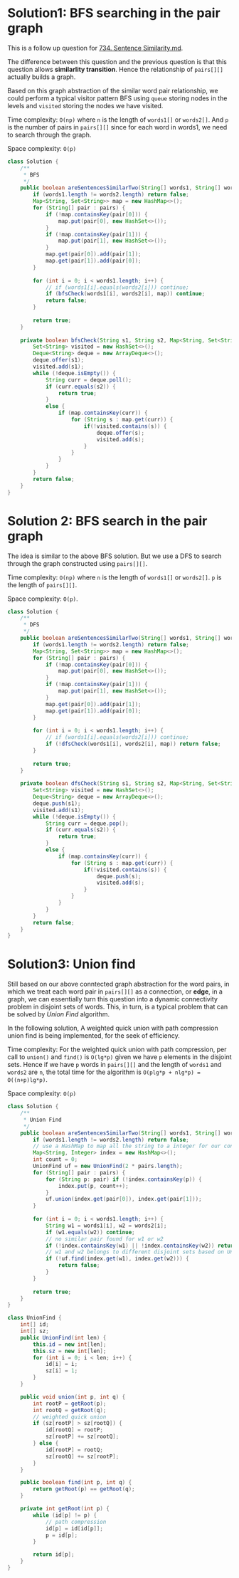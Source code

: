 # Solution1: BFS searching in the pair graph

This is a follow up question for [734. Sentence Similarity.md](https://github.com/YaokaiYang-assaultmaster/LeetCode/blob/master/LeetcodeAlgorithmQuestions/734.%20Sentence%20Similarity.md).  

The difference between this question and the previous question is that this question allows __similarlity transition__. Hence the relationship of `pairs[][]` actually builds a graph.

Based on this graph abstraction of the similar word pair relationship, we could perform a typical visitor pattern BFS using `queue` storing nodes in the levels and `visited` storing the nodes we have visited.    

Time complexity: `O(np)` where `n` is the length of `words1[]` or `words2[]`. And `p` is the number of pairs in `pairs[][]` since for each word in words1, we need to search through the graph.     

Space complexity: `O(p)`  

```Java
class Solution {
    /**
     * BFS
     */
    public boolean areSentencesSimilarTwo(String[] words1, String[] words2, String[][] pairs) {
        if (words1.length != words2.length) return false;
        Map<String, Set<String>> map = new HashMap<>();
        for (String[] pair : pairs) {
            if (!map.containsKey(pair[0])) {
                map.put(pair[0], new HashSet<>());
            }
            if (!map.containsKey(pair[1])) {
                map.put(pair[1], new HashSet<>());
            }
            map.get(pair[0]).add(pair[1]);
            map.get(pair[1]).add(pair[0]);
        }
        
        for (int i = 0; i < words1.length; i++) {
            // if (words1[i].equals(words2[i])) continue;
            if (bfsCheck(words1[i], words2[i], map)) continue;
            return false;
        }
        
        return true;
    }
    
    private boolean bfsCheck(String s1, String s2, Map<String, Set<String>> map) {
        Set<String> visited = new HashSet<>();
        Deque<String> deque = new ArrayDeque<>();
        deque.offer(s1);
        visited.add(s1);
        while (!deque.isEmpty()) {
            String curr = deque.poll();
            if (curr.equals(s2)) {
                return true;
            }
            else {
                if (map.containsKey(curr)) {
                    for (String s : map.get(curr)) {
                        if(!visited.contains(s)) {
                            deque.offer(s);
                            visited.add(s);
                        }
                    }
                }
            }
        }
        return false;
    }
}
```

# Solution 2: BFS search in the pair graph

The idea is similar to the above BFS solution. But we use a DFS to search through the graph constructed using `pairs[][]`.  

Time complexity: `O(np)` where `n` is the length of `words1[]` or `words2[]`. `p` is the length of `pairs[][]`.  

Space complexity: `O(p)`.  

```Java
class Solution {
    /**
     * DFS
     */
    public boolean areSentencesSimilarTwo(String[] words1, String[] words2, String[][] pairs) {
        if (words1.length != words2.length) return false;
        Map<String, Set<String>> map = new HashMap<>();
        for (String[] pair : pairs) {
            if (!map.containsKey(pair[0])) {
                map.put(pair[0], new HashSet<>());
            }
            if (!map.containsKey(pair[1])) {
                map.put(pair[1], new HashSet<>());
            }
            map.get(pair[0]).add(pair[1]);
            map.get(pair[1]).add(pair[0]);
        }
        
        for (int i = 0; i < words1.length; i++) {
            // if (words1[i].equals(words2[i])) continue;
            if (!dfsCheck(words1[i], words2[i], map)) return false;
        }
        
        return true;
    }
    
    private boolean dfsCheck(String s1, String s2, Map<String, Set<String>> map) {
        Set<String> visited = new HashSet<>();
        Deque<String> deque = new ArrayDeque<>();
        deque.push(s1);
        visited.add(s1);
        while (!deque.isEmpty()) {
            String curr = deque.pop();
            if (curr.equals(s2)) {
                return true;
            }
            else {
                if (map.containsKey(curr)) {
                    for (String s : map.get(curr)) {
                        if(!visited.contains(s)) {
                            deque.push(s);
                            visited.add(s);
                        }
                    }
                }
            }
        }
        return false;
    }
}
```

# Solution3: Union find

Still based on our above conntected graph abstraction for the word pairs, in which we treat each word pair in `pairs[][]` as a connection, or __edge__, in a graph, we can essentially turn this question into a dynamic connectivity problem in disjoint sets of words. This, in turn, is a typical problem that can be solved by _Union Find_ algorithm. 

In the following solution, A weighted quick union with path compression union find is being implemented, for the seek of efficiency.  

Time complexity: For the weighted quick union with path compression, per call to `union()` and `find()` is `O(lg*p)` given we have `p` elements in the disjoint sets. Hence if we have `p` words in `pairs[][]` and the length of `words1` and `words2` are `n`, the total time for the algorithm is `O(plg*p + nlg*p) = O((n+p)lg*p)`.  

Space complexity: `O(p)`   

```Java
class Solution {
    /**
     * Union Find
     */
    public boolean areSentencesSimilarTwo(String[] words1, String[] words2, String[][] pairs) {
        if (words1.length != words2.length) return false;
        // use a HashMap to map all the string to a integer for our convenience
        Map<String, Integer> index = new HashMap<>();
        int count = 0;
        UnionFind uf = new UnionFind(2 * pairs.length);
        for (String[] pair : pairs) {
            for (String p: pair) if (!index.containsKey(p)) {
                index.put(p, count++);
            }
            uf.union(index.get(pair[0]), index.get(pair[1]));
        }
        
        for (int i = 0; i < words1.length; i++) {
            String w1 = words1[i], w2 = words2[i];
            if (w1.equals(w2)) continue;
            // no similar pair found for w1 or w2
            if (!index.containsKey(w1) || !index.containsKey(w2)) return false;
            // w1 and w2 belongs to different disjoint sets based on Union Find
            if (!uf.find(index.get(w1), index.get(w2))) {
                return false;
            }
        }
        
        return true;
    }
}

class UnionFind {
    int[] id;
    int[] sz;
    public UnionFind(int len) {
        this.id = new int[len];
        this.sz = new int[len];
        for (int i = 0; i < len; i++) {
            id[i] = i;
            sz[i] = 1;
        }
    }

    public void union(int p, int q) {
        int rootP = getRoot(p);
        int rootQ = getRoot(q);
        // weighted quick union
        if (sz[rootP] > sz[rootQ]) {
            id[rootQ] = rootP;
            sz[rootP] += sz[rootQ];
        } else {
            id[rootP] = rootQ;
            sz[rootQ] += sz[rootP];
        }
    }

    public boolean find(int p, int q) {
        return getRoot(p) == getRoot(q);
    }

    private int getRoot(int p) {
        while (id[p] != p) {
            // path compression 
            id[p] = id[id[p]];
            p = id[p];
        }

        return id[p];
    }
}
```

